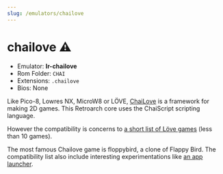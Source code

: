 ```yaml
---
slug: /emulators/chailove
---
```


# chailove ⚠

- Emulator: **lr-chailove**
- Rom Folder: `CHAI`
- Extensions: `.chailove `
- Bios: None


Like Pico-8, Lowres NX, MicroW8 or LÖVE, [ChaiLove](https://docs.libretro.com/library/chailove/) is a framework for making 2D games. This Retroarch core uses the ChaiScript scripting language. 

However the compatibility is concerns to [a short list of Löve games](https://buildbot.libretro.com/assets/cores/ChaiLove/) (less than 10 games).

The most famous Chailove game is floppybird, a clone of Flappy Bird. The compatibility list also include interesting experimentations like [an app launcher](https://github.com/RobLoach/ChaiLove-Launcher).